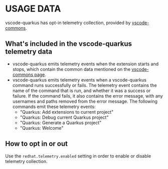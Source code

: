 # USAGE DATA

vscode-quarkus has opt-in telemetry collection, provided by [vscode-commons](https://github.com/redhat-developer/vscode-commons).

## What's included in the vscode-quarkus telemetry data

 * vscode-quarkus emits telemetry events when the extension starts and stops,
   which contain the common data mentioned on the
   [vscode-commons page](https://github.com/redhat-developer/vscode-commons/blob/master/USAGE_DATA.md#common-data).
 * vscode-quarkus emits telemetry events when a vscode-quarkus command runs successfully or fails.
   The telemetry event contains the name of the command that is run, and whether it was a success or failure.
   If the command fails, it also contains the error message, with any usernames and paths removed from the error message.
   The following commands emit these telemetry events:
    * "Quarkus: Add extensions to current project"
    * "Quarkus: Debug current Quarkus project"
    * "Quarkus: Generate a Quarkus project"
    * "Quarkus: Welcome"

## How to opt in or out

Use the `redhat.telemetry.enabled` setting in order to enable or disable telemetry collection.

